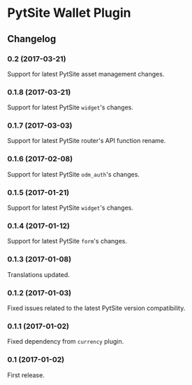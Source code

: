 # PytSite Wallet Plugin


## Changelog


### 0.2 (2017-03-21)
Support for latest PytSite asset management changes.


### 0.1.8 (2017-03-21)
Support for latest PytSite `widget`'s changes.


### 0.1.7 (2017-03-03)
Support for latest PytSite router's API function rename.


### 0.1.6 (2017-02-08)
Support for latest PytSite `odm_auth`'s changes.


### 0.1.5 (2017-01-21)
Support for latest PytSite `widget`'s changes.


### 0.1.4 (2017-01-12)
Support for latest PytSite `form`'s changes.


### 0.1.3 (2017-01-08)
Translations updated.


### 0.1.2 (2017-01-03)
Fixed issues related to the latest PytSite version compatibility.


### 0.1.1 (2017-01-02)
Fixed dependency from `currency` plugin.


### 0.1 (2017-01-02)
First release.
